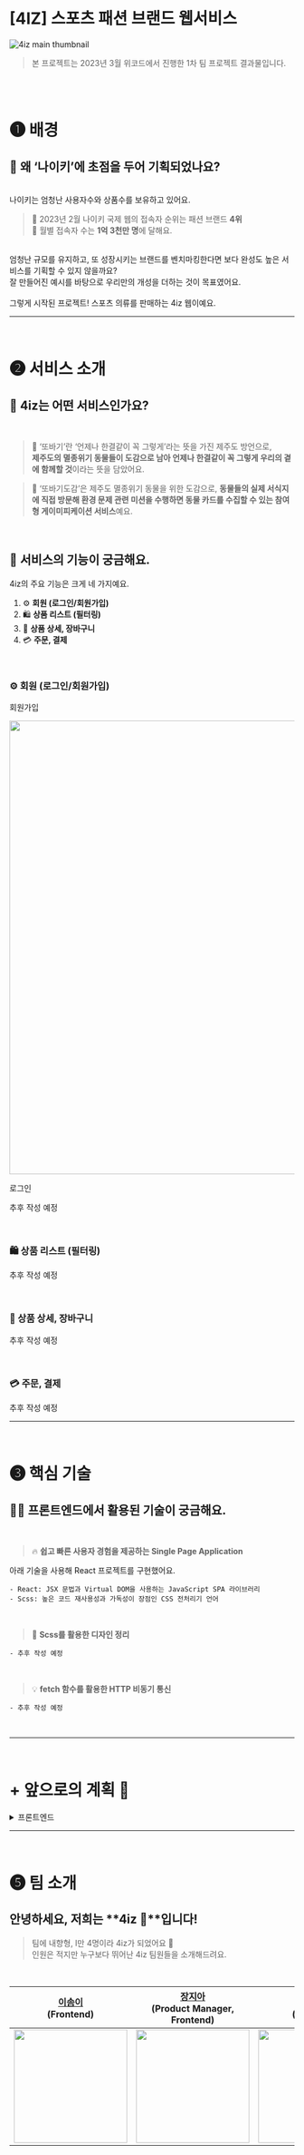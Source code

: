 # [4IZ] 스포츠 패션 브랜드 웹서비스

![4iz main thumbnail](https://user-images.githubusercontent.com/71865277/226162194-bf7488c8-9f9a-4ead-be54-6e8c8a0a0485.png)

> 본 프로젝트는 2023년 3월 위코드에서 진행한 1차 팀 프로젝트 결과물입니다.

<br /><br />

# ❶ **배경**

## 👟 왜 ‘나이키’에 초점을 두어 기획되었나요?

<br /> 나이키는 엄청난 사용자수와 상품수를 보유하고 있어요. <br /> 

> 🏅 2023년 2월 나이키 국제 웹의 접속자 순위는 패션 브랜드 **4위**  <br />
> 👥 월별 접속자 수는 **1억 3천만 명**에 달해요.

<br />
엄청난 규모를 유지하고, 또 성장시키는 브랜드를 벤치마킹한다면 보다 완성도 높은 서비스를 기획할 수 있지 않을까요? <br />
잘 만들어진 예시를 바탕으로 우리만의 개성을 더하는 것이 목표였어요. <br /><br />
그렇게 시작된 프로젝트! 스포츠 의류를 판매하는 4iz 웹이예요.

---

<br />

# ❷ **서비스 소개**

## 🏃 4iz는 어떤 서비스인가요? 
<br />

> 🚶 ‘또바기’란 ‘언제나 한결같이 꼭 그렇게’라는 뜻을 가진 제주도 방언으로, 
> <br /> **제주도의 멸종위기 동물들이 도감으로 남아 언제나 한결같이 꼭 그렇게 우리의 곁에 함께할 것**이라는 뜻을 담았어요.

> 👊 ‘또바기도감’은 제주도 멸종위기 동물을 위한 도감으로, **동물들의 실제 서식지에 직접 방문해 환경 문제 관련 미션을 수행하면 
> 동물 카드를 수집할 수 있는 참여형 게이미피케이션 서비스**예요.

<br />

## 🏃 서비스의 기능이 궁금해요.

4iz의 주요 기능은 크게 네 가지예요.

1. ⚙ **회원 (로그인/회원가입)**
2. 🛍 **상품 리스트 (필터링)**
3. 🛒 **상품 상세, 장바구니**
4. 💳 **주문, 결제**

<br />

### ⚙ 회원 (로그인/회원가입)

회원가입

<img src="https://user-images.githubusercontent.com/71865277/226164117-a6168d61-9ea4-4042-b2cb-39661e5ad14d.gif" width=800 text-align="center" />

로그인

추후 작성 예정

<br />

### 🛍 상품 리스트 (필터링)

추후 작성 예정

<br />

### 🛒 상품 상세, 장바구니

추후 작성 예정

<br />

### 💳 주문, 결제

추후 작성 예정

---

<br />

# ❸ 핵심 기술

## 🧑‍💻 프론트엔드에서 활용된 기술이 궁금해요.

<br />

> 🔥 **쉽고 빠른 사용자 경험을 제공하는 Single Page Application**

아래 기술을 사용해 React 프로젝트를 구현했어요.

    - React: JSX 문법과 Virtual DOM을 사용하는 JavaScript SPA 라이브러리
    - Scss: 높은 코드 재사용성과 가독성이 장점인 CSS 전처리기 언어

<br />

> 🎀 **Scss를 활용한 디자인 정리**

    - 추후 작성 예정

<br />

> 💡 **fetch 함수를 활용한 HTTP 비동기 통신**

    - 추후 작성 예정

<br />


---

<br />

# + 앞으로의 계획 📝
 
<details>
<summary> 프론트엔드  </summary>  
<div markdown="1">

> 🙋 앞으로 프론트엔드에서는 이런 걸 구현해 볼 예정이에요.
    
    - 작성한 코드를 다시 돌아보며 다듬는 리팩토링 과정을 거칠 예정이에요.
    - JavaScript에서 TypeScript로 리팩토링을 진행하고 싶어요.

</div>
</details>

---

<br />

# ❺ 팀 소개

## 안녕하세요, 저희는 **4iz 👀**입니다!

> 팀에 내향형, I만 4명이라 4iz가 되었어요 🧚 <br />
> 인원은 적지만 누구보다 뛰어난 4iz 팀원들을 소개해드려요.

<br />

[이솜이](https://github.com/somyiLee)<br>(Frontend) | [장지아](https://github.com/jangjia01234) <br>(Product Manager, Frontend) | [류승준](https://github.com/seungjun-Ryu)<br>(Backend) | [이창섭](https://github.com/Chang9601) <br>(Project Manager, Backend) |  
| :---: | :---: | :---: | :---: |
| <a href="https://github.com/somyiLee"><img src="https://github.com/somyiLee.png" width="200"></a> | <a href="https://github.com/jangjia01234"><img src="https://github.com/jangjia01234.png" width="200"></a> | <a href="https://github.com/seungjun-Ryu"><img src="https://github.com/seungjun-Ryu.png" width="200"></a> | <a href="https://github.com/Chang9601"><img src="https://github.com/Chang9601.png" width="200"></a> |
